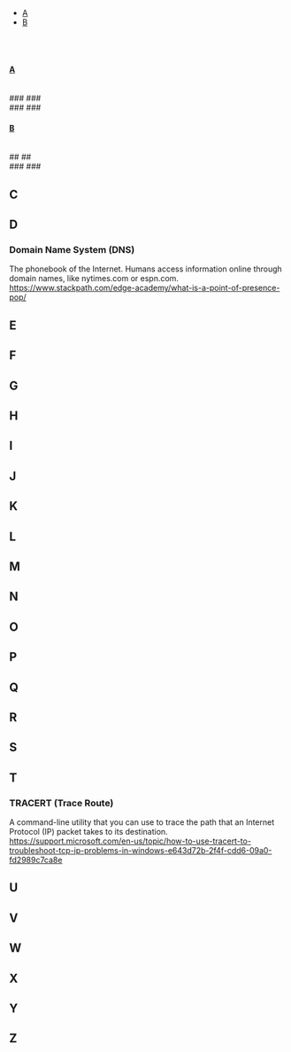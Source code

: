 - [A](#a) 
- [B](#b) 



<br><br>    
#### [A](#a)
<br>
###  ###
<br>
### ###
<br>

#### [B](#b)
<br>
##  ##
<br>
### ###
<br>


## C ##

### ###



## D ##

### Domain Name System (DNS) ###
The phonebook of the Internet. Humans access information online through domain names, like nytimes.com or espn.com.
https://www.stackpath.com/edge-academy/what-is-a-point-of-presence-pop/

### ###



## E ##

### ###



## F ##

### ###



## G ##

### ###



## H ##

### ###


## I ##

### ###



## J ##

### ###



## K ##

### ###



## L ##

### ###



## M ##

### ###



## N ##

### ###



## O ##

### ###



## P ##

### ###



## Q ##

### ###



## R ##

### ###



## S ##

### ###



## T ##

### TRACERT (Trace Route) ###
A command-line utility that you can use to trace the path that an Internet Protocol (IP) packet takes to its destination.
https://support.microsoft.com/en-us/topic/how-to-use-tracert-to-troubleshoot-tcp-ip-problems-in-windows-e643d72b-2f4f-cdd6-09a0-fd2989c7ca8e


## U ##

### ###


## V ##

###   ###


## W ##

### ###



## X ##

### ###


## Y ##

### ###

## Z ##

### ###



